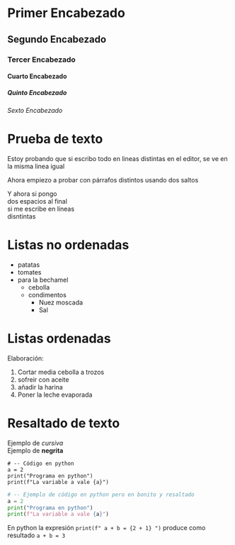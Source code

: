 # Primer Encabezado
## Segundo Encabezado
### Tercer Encabezado
#### Cuarto Encabezado
##### Quinto Encabezado
###### Sexto Encabezado

# Prueba de texto

Estoy probando que si escribo
todo en lineas distintas en el
editor, se ve en la misma linea igual 

Ahora empiezo a probar con párrafos distintos usando dos saltos

Y ahora si pongo  
dos espacios al final  
si me escribe en líneas  
disntintas

# Listas no ordenadas

* patatas
* tomates
* para la bechamel
  * cebolla
  * condimentos
    * Nuez moscada
    * Sal   

# Listas ordenadas

Elaboración:

1. Cortar media cebolla a trozos
2. sofreir con aceite
3. añadir la harina
4. Poner la leche evaporada

# Resaltado de texto

Ejemplo de *cursiva*  
Ejemplo de **negrita**

```
# -- Código en python
a = 2
print("Programa en python")
print(f"La variable a vale {a}")
```

```python
# -- Ejemplo de código en python pero en bonito y resaltado
a = 2
print("Programa en python")
print(f"La variable a vale {a}")
```

En python la expresión `print(f" a + b = {2 + 1} ")` produce como resultado `a + b = 3` 